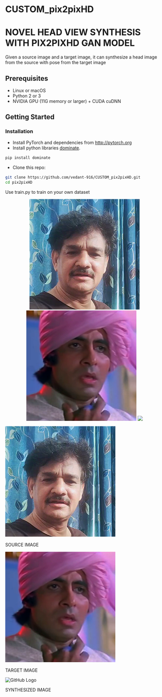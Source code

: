 # CUSTOM_pix2pixHD
# NOVEL HEAD VIEW SYNTHESIS WITH PIX2PIXHD GAN MODEL

Given a source image and a target image, it can synthesize a head image from the source with pose from the target image


## Prerequisites
- Linux or macOS
- Python 2 or 3
- NVIDIA GPU (11G memory or larger) + CUDA cuDNN

## Getting Started
### Installation
- Install PyTorch and dependencies from http://pytorch.org
- Install python libraries [dominate](https://github.com/Knio/dominate).
```bash
pip install dominate
```
- Clone this repo:
```bash
git clone https://github.com/vedant-916/CUSTOM_pix2pixHD.git
cd pix2pixHD
```
Use train.py to train on your own dataset

<p align='center'>  
  <img src='https://github.com/vedant-916/CUSTOM_pix2pixHD/blob/main/SRC.png' width='350'/>
  <img src='https://github.com/vedant-916/CUSTOM_pix2pixHD/blob/main/TARGET.png' width='350'/>
  <img src='https://github.com/vedant-916/TEST/blob/main/CUSTOM_pix2pixHD/SYNTHESIZED.png' width='350'/>
</p>



![GitHub Logo](https://github.com/vedant-916/CUSTOM_pix2pixHD/blob/main/SRC.png)



SOURCE IMAGE


![GitHub Logo](https://github.com/vedant-916/CUSTOM_pix2pixHD/blob/main/TARGET.png)




TARGET IMAGE



![GitHub Logo](https://github.com/vedant-916/TEST/blob/main/CUSTOM_pix2pixHD/SYNTHESIZED.png)


SYNTHESIZED IMAGE


